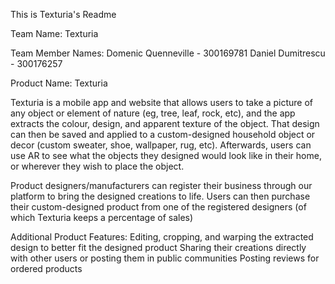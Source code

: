 This is Texturia's Readme<br>

Team Name: Texturia

Team Member Names:
Domenic Quenneville - 300169781
Daniel Dumitrescu - 300176257


Product Name: Texturia

Texturia is a mobile app and website that allows users to take a picture of any object or element of nature (eg, tree, leaf, rock, etc), and the app extracts the colour, design, and apparent texture of the object. That design can then be saved and applied to a custom-designed household object or decor (custom sweater, shoe, wallpaper, rug, etc). Afterwards, users can use AR to see what the objects they designed would look like in their home, or wherever they wish to place the object. 

Product designers/manufacturers can register their business through our platform to bring the designed creations to life. Users can then purchase their custom-designed product from one of the registered designers (of which Texturia keeps a percentage of sales)

Additional Product Features:
    Editing, cropping, and warping the extracted design to better fit the designed product
    Sharing their creations directly with other users or posting them in public communities
    Posting reviews for ordered products 
